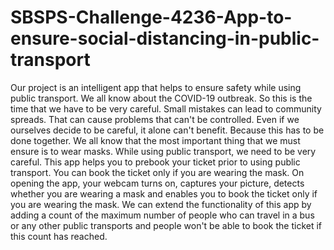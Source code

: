 # SBSPS-Challenge-4236-App-to-ensure-social-distancing-in-public-transport
Our project is an intelligent app that helps to ensure safety while using public transport.
We all know about the COVID-19 outbreak. So this is the time that we have to be very careful. Small mistakes can lead to community spreads.
That can cause problems that can't be controlled. 
Even if we ourselves decide to be careful, it alone can't benefit. Because this has to be done together.
We all know that the most important thing that we must ensure is to wear masks.
While using public transport, we need to be very careful.
This app helps you to prebook your ticket prior to using public transport.
You can book the ticket only if you are wearing the mask.
On opening the app, your webcam turns on, captures your picture, detects whether you are wearing a mask and enables you to book the ticket only if you are wearing the mask.
We can extend the functionality of this app by adding a count of the maximum number of people who can travel in a bus or any other public transports and people won't be able to book the ticket if this count has reached.
